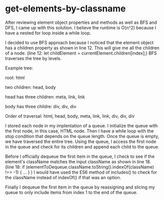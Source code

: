 # get-elements-by-classname

After reviewing element object properties and methods as well as BFS and DFS, I came up with this solution. I believe the runtime is O(n^2) because I have a nested for loop inside a while loop. 

I decided to use BFS approach because I noticed that the element object has a children property as shown in line 12. This will give me all the children of a node. 
(line 12: let childElement = currentElement.children[index];) 
BFS traverses the tree by levels.

Example tree:

root: html

two children: head, body

head has three children: meta, link, link 

body has three childre: div, div, div
               
Order of traversal: html, head, body, meta, link, link, div, div, div

I stored each node in my implentation of a queue. I initialize the queue with the first node, in this case, HTML node. Then I have a while loop with the stop condition that depends on the queue length. Once the queue is empty, we have traversed the entire tree. Using the queue, I access the first node in the queue and check for its children and append each child to the queue. 

Before I officially dequeue the first item in the queue, I check to see if the element's className matches the input className as shown in line 18. 
(line 18: if (elementToDequeue.className.toString().indexOf(className) !== -1) { ... } )
I would have used the ES6 method of includes() to check for the className instead of indexOf() if that was an option. 

Finally I dequeue the first item in the queue by reassigning and slicing my queue to only include items from index 1 to the end of the queue.
